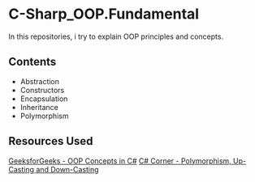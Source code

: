 # C-Sharp_OOP.Fundamental
In this repositories, i try to explain OOP principles and concepts.

## Contents

<ul>
  <li>Abstraction</li>
  <li>Constructors</li>
  <li>Encapsulation</li>
  <li>Inheritance</li>
  <li>Polymorphism</li>
</ul>

## Resources Used

<a href="https://www.geeksforgeeks.org/c-sharp-class-and-object/?ref=lbp">GeeksforGeeks - OOP Concepts in C#</a>
<a href="https://www.c-sharpcorner.com/article/polymorphism-up-casting-and-down-casting/">C# Corner - Polymorphism, Up-Casting and Down-Casting</a>

